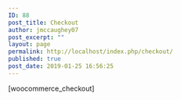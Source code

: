 ```yaml
---
ID: 88
post_title: Checkout
author: jmccaughey07
post_excerpt: ""
layout: page
permalink: http://localhost/index.php/checkout/
published: true
post_date: 2019-01-25 16:56:25
---
```

[woocommerce_checkout]
